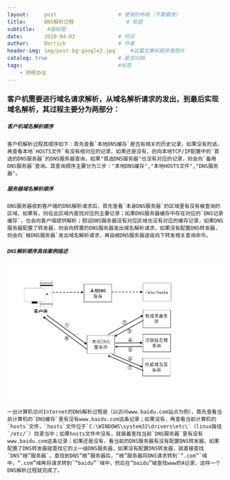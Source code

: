 ```yaml
---
layout:     post   				    # 使用的布局（不需要改）
title:      DNS解析过程 				# 标题 
subtitle:    #副标题
date:       2020-04-03 				# 时间
author:     Derrick 				# 作者
header-img: img/post-bg-google2.jpg 	#这篇文章标题背景图片
catalog: true 						# 是否归档
tags:								#标签
    - 网络协议
---
```


### **客户机需要进行域名请求解析，从域名解析请求的发出，到最后实现域名解析，其过程主要分为两部分：**


##### **`客户机域名解析顺序`**



	客户机解析过程其顺序如下：首先查看`本地DNS缓存`是否有相关的历史记录，如果没有的话，再查看本地`HOSTS文件`有没有相对应的记录，如果还是没有，则向本地TCP/IP配置中的`首选的DNS服务器`的DNS服务器查询，如果"首选DNS服务器"也没有对应的记录，则会向`备用DNS服务器`查询。其查询顺序主要分为三步："本地DNS缓存","本地HOSTS文件","DNS服务器"。


##### **`服务器域名解析顺序`**



	DNS服务器收到客户端的DNS解析请求后，首先查看`本身DNS服务器`的区域里有没有被查询的区域，如果有，则在此区域内查找对应的主要记录；如果DNS服务器缓存中存在对应的`DNS记录缓存`，也会向客户端提供解析；假设DNS服务器没有对应区域也没有对应的缓存记录，如果DNS服务器配置了转发器，则会向转置的DNS服务器发出域名解析请求，如果没有配置DNS转发器，则会向`根DNS服务器`发出域名解析请求，再由根DNS服务器逐级向下转发相关查询命令。




##### **`DNS解析顺序具体案例描述`**



![DNS](/img/2020-04-03-DNS解析过程/DNS解析图.png)




	一台计算机访问Internet的DNS解析过程是（以访问www.baidu.com站点为例），首先查看当前计算机的`DNS缓存`里有没有www.baidu.com这条记录；如果没有，再查看当前计算机的`hosts`文件，`hosts`文件位于`C:\WINDOWS\system32\drivers\etc\`（linux路径`/etc/`）目录当中；如果hosts文件中没有，就接着查找当前`DNS服务器`里有没有www.baidu.com这条记录；如果还是没有，看当前的DNS服务器有没有配置DNS转发器，如果配置了DNS转发器就查找它的上一级DNS服务器，如果没有配置DNS转发器，就直接查找`DNS“根”服务器`。查找到DNS“根”服务器后，“根”服务器将DNS请求转到`“.com”`域中，“.com”域再将请求转到`“baidu”`域中，然后在“baidu”域查找www的A记录，这样一个DNS解析过程就完成了。

